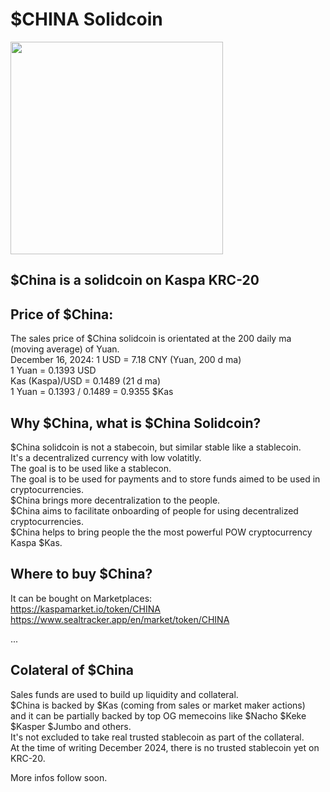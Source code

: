 # $CHINA Solidcoin
<img src="https://raw.githubusercontent.com/Mambo-Token/Logos-and-Socials/refs/heads/main/Solidcoin-Logos/China-Logo.jpg" width="340" height="340">  

## $China is a solidcoin on Kaspa KRC-20

## Price of $China:  
The sales price of $China solidcoin is orientated at the 200 daily ma (moving average) of Yuan.  
December 16, 2024: 
1 USD = 7.18 CNY (Yuan, 200 d ma)  
1 Yuan = 0.1393 USD  
Kas (Kaspa)/USD = 0.1489  (21 d ma)    
1 Yuan = 0.1393 / 0.1489 = 0.9355 $Kas  

## Why $China, what is $China Solidcoin?  

$China solidcoin is not a stabecoin, but similar stable like a stablecoin.  
It's a decentralized currency with low volatitly.  
The goal is to be used like a stablecon.  
The goal is to be used for payments and to store funds aimed to be used in cryptocurrencies.  
$China brings more decentralization to the people.  
$China aims to facilitate onboarding of people for using decentralized cryptocurrencies.  
$China helps to bring people the the most powerful POW cryptocurrency Kaspa $Kas.

## Where to buy $China?  

It can be bought on Marketplaces:  
https://kaspamarket.io/token/CHINA  
https://www.sealtracker.app/en/market/token/CHINA  

...
## Colateral of $China  
Sales funds are used to build up liquidity and collateral.  
$China is backed by $Kas (coming from sales or market maker actions)  
and it can be partially backed by top OG memecoins like $Nacho $Keke $Kasper $Jumbo and others.  
It's not excluded to take real trusted stablecoin as part of the collateral.  
At the time of writing December 2024, there is no trusted stablecoin yet on KRC-20.




More infos follow soon.
